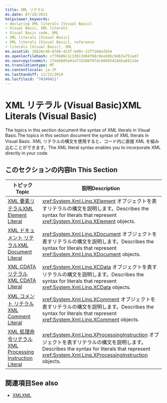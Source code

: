 ```yaml
---
title: XML リテラル
ms.date: 07/20/2015
helpviewer_keywords:
- declaring XML literals [Visual Basic]
- Visual Basic, XML literals
- Visual Basic code, XML
- XML literals [Visual Basic]
- XML literals [Visual Basic], reference
- literals [Visual Basic], XML
ms.assetid: 16b28c40-8768-423f-bd9c-22ff10de2b54
ms.openlocfilehash: cf70486c1c33013d84f68c9ea9dbc9463a751ad7
ms.sourcegitcommit: 17ee6605e01ef32506f8fdc686954244ba6911de
ms.translationtype: MT
ms.contentlocale: ja-JP
ms.lasthandoff: 11/22/2019
ms.locfileid: "74349411"
---
```

# <a name="xml-literals-visual-basic"></a><span data-ttu-id="8798a-102">XML リテラル (Visual Basic)</span><span class="sxs-lookup"><span data-stu-id="8798a-102">XML Literals (Visual Basic)</span></span>
<span data-ttu-id="8798a-103">The topics in this section document the syntax of XML literals in Visual Basic.</span><span class="sxs-lookup"><span data-stu-id="8798a-103">The topics in this section document the syntax of XML literals in Visual Basic.</span></span> <span data-ttu-id="8798a-104">XML リテラルの構文を使用すると、コード内に直接 XML を組み込むことができます。</span><span class="sxs-lookup"><span data-stu-id="8798a-104">The XML literal syntax enables you to incorporate XML directly in your code.</span></span>  
  
## <a name="in-this-section"></a><span data-ttu-id="8798a-105">このセクションの内容</span><span class="sxs-lookup"><span data-stu-id="8798a-105">In This Section</span></span>  
  
|<span data-ttu-id="8798a-106">トピック</span><span class="sxs-lookup"><span data-stu-id="8798a-106">Topic</span></span>|<span data-ttu-id="8798a-107">説明</span><span class="sxs-lookup"><span data-stu-id="8798a-107">Description</span></span>|  
|-----------|-----------------|  
|[<span data-ttu-id="8798a-108">XML 要素リテラル</span><span class="sxs-lookup"><span data-stu-id="8798a-108">XML Element Literal</span></span>](../../../visual-basic/language-reference/xml-literals/xml-element-literal.md)|<span data-ttu-id="8798a-109"><xref:System.Xml.Linq.XElement> オブジェクトを表すリテラルの構文を説明します。</span><span class="sxs-lookup"><span data-stu-id="8798a-109">Describes the syntax for literals that represent <xref:System.Xml.Linq.XElement> objects.</span></span>|  
|[<span data-ttu-id="8798a-110">XML ドキュメント リテラル</span><span class="sxs-lookup"><span data-stu-id="8798a-110">XML Document Literal</span></span>](../../../visual-basic/language-reference/xml-literals/xml-document-literal.md)|<span data-ttu-id="8798a-111"><xref:System.Xml.Linq.XDocument> オブジェクトを表すリテラルの構文を説明します。</span><span class="sxs-lookup"><span data-stu-id="8798a-111">Describes the syntax for literals that represent <xref:System.Xml.Linq.XDocument> objects.</span></span>|  
|[<span data-ttu-id="8798a-112">XML CDATA リテラル</span><span class="sxs-lookup"><span data-stu-id="8798a-112">XML CDATA Literal</span></span>](../../../visual-basic/language-reference/xml-literals/xml-cdata-literal.md)|<span data-ttu-id="8798a-113"><xref:System.Xml.Linq.XCData> オブジェクトを表すリテラルの構文を説明します。</span><span class="sxs-lookup"><span data-stu-id="8798a-113">Describes the syntax for literals that represent <xref:System.Xml.Linq.XCData> objects.</span></span>|  
|[<span data-ttu-id="8798a-114">XML コメント リテラル</span><span class="sxs-lookup"><span data-stu-id="8798a-114">XML Comment Literal</span></span>](../../../visual-basic/language-reference/xml-literals/xml-comment-literal.md)|<span data-ttu-id="8798a-115"><xref:System.Xml.Linq.XComment> オブジェクトを表すリテラルの構文を説明します。</span><span class="sxs-lookup"><span data-stu-id="8798a-115">Describes the syntax for literals that represent <xref:System.Xml.Linq.XComment> objects.</span></span>|  
|[<span data-ttu-id="8798a-116">XML 処理命令リテラル</span><span class="sxs-lookup"><span data-stu-id="8798a-116">XML Processing Instruction Literal</span></span>](../../../visual-basic/language-reference/xml-literals/xml-processing-instruction-literal.md)|<span data-ttu-id="8798a-117"><xref:System.Xml.Linq.XProcessingInstruction> オブジェクトを表すリテラルの構文を説明します。</span><span class="sxs-lookup"><span data-stu-id="8798a-117">Describes the syntax for literals that represent <xref:System.Xml.Linq.XProcessingInstruction> objects.</span></span>|  
  
## <a name="see-also"></a><span data-ttu-id="8798a-118">関連項目</span><span class="sxs-lookup"><span data-stu-id="8798a-118">See also</span></span>

- [<span data-ttu-id="8798a-119">XML</span><span class="sxs-lookup"><span data-stu-id="8798a-119">XML</span></span>](../../../visual-basic/programming-guide/language-features/xml/index.md)
